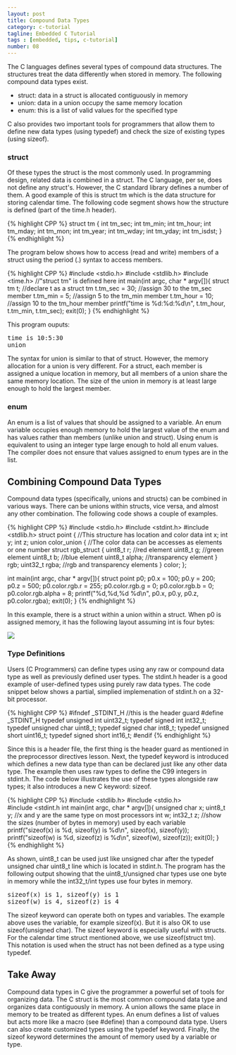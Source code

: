 ```yaml
---
layout: post
title: Compound Data Types
category: c-tutorial
tagline: Embedded C Tutorial
tags : [embedded, tips, c-tutorial]
number: 08
---
```


The C languages defines several types of compound data structures. The structures treat the data differently when stored in memory. The following compound data types exist.

* struct: data in a struct is allocated contiguously in memory
* union: data in a union occupy the same memory location
* enum: this is a list of valid values for the specified type

C also provides two important tools for programmers that allow them to define new data types (using typedef) and check the size of existing types (using sizeof).

### struct

Of these types the struct is the most commonly used. In programming design, related data is combined in a struct. The C language, per se, does not define any struct's. However, the C standard library defines a number of them. A good example of this is struct tm which is the data structure for storing calendar time. The following code segment shows how the structure is defined (part of the time.h header).

{% highlight CPP %}
struct tm {
    int tm_sec;
    int tm_min;
    int tm_hour;
    int tm_mday;
    int tm_mon;
    int tm_year;
    int tm_wday;
    int tm_yday;
    int tm_isdst;
}
{% endhighlight %}

The program below shows how to access (read and write) members of a struct using the period (.) syntax to access members.

{% highlight CPP %}
#include <stdio.h>
#include <stdlib.h>
#include <time.h>  //"struct tm" is defined here 
int main(int argc, char * argv[]){ 
     struct tm t; //declare t as a struct tm 
     t.tm_sec = 30; //assign 30 to the tm_sec member 
     t.tm_min = 5; //assign 5 to the tm_min member 
     t.tm_hour = 10; //assign 10 to the tm_hour member 
     printf("time is %d:%d:%d\n", t.tm_hour, t.tm_min, t.tm_sec); 
     exit(0); 
}
{% endhighlight %}

This program ouputs:

<pre>
time is 10:5:30
union
</pre>

The syntax for union is similar to that of struct. However, the memory allocation for a union is very different. For a struct, each member is assigned a unique location in memory, but all members of a union share the same memory location. The size of the union in memory is at least large enough to hold the largest member.

### enum

An enum is a list of values that should be assigned to a variable. An enum variable occupies enough memory to hold the largest value of the enum and has values rather than members (unlike union and struct). Using enum is equivalent to using an integer type large enough to hold all enum values. The compiler does not ensure that values assigned to enum types are in the list.

## Combining Compound Data Types

Compound data types (specifically, unions and structs) can be combined in various ways. There can be unions within structs, vice versa, and almost any other combination. The following code shows a couple of examples.

{% highlight CPP %}
#include <stdio.h>
#include <stdint.h>
#include <stdlib.h>
struct point { 
     //This structure has location and color data 
     int x; 
     int y; 
     int z; 
     union color_union { //The color data can be accesses as elements or one number               struct rgb_struct { 
                uint8_t r; //red element 
                uint8_t g; //green element 
                uint8_t b; //blue element 
                uint8_t alpha; //transparency element 
          } rgb; 
          uint32_t rgba; //rgb and transparency elements 
     } color; }; 
 
int main(int argc, char * argv[]){ 
     struct point p0; 
     p0.x = 100; 
     p0.y = 200; 
     p0.z = 500; 
     p0.color.rgb.r = 255; 
     p0.color.rgb.g = 0; 
     p0.color.rgb.b = 0; 
     p0.color.rgb.alpha = 8; 
     printf("%d,%d,%d %d\n", p0.x, p0.y, p0.z, p0.color.rgba); 
     exit(0); 
}
{% endhighlight %}

In this example, there is a struct within a union within a struct. When p0 is assigned memory, it has the following layout assuming int is four bytes:

<img class="post_image" src="{{ BASE_PATH }}/images/memory-layout.svg" />

### Type Definitions

Users (C Programmers) can define types using any raw or compound data type as well as previously defined user types. The stdint.h header is a good example of user-defined types using purely raw data types. The code snippet below shows a partial, simplied implemenation of stdint.h on a 32-bit processor.

{% highlight CPP %}
#ifndef _STDINT_H  //this is the header guard
#define _STDINT_H
typedef unsigned int uint32_t;
typedef signed int int32_t;
typedef unsigned char uint8_t;
typedef signed char int8_t;
typedef unsigned short uint16_t;
typedef signed short int16_t;
#endif
{% endhighlight %}

Since this is a header file, the first thing is the header guard as mentioned in the preprocessor directives lesson. Next, the typedef keyword is introduced which defines a new data type than can be declared just like any other data type. The example then uses raw types to define the C99 integers in stdint.h. The code below illustrates the use of these types alongside raw types; it also introduces a new C keyword: sizeof.

{% highlight CPP %}
#include <stdlib.h>
#include <stdio.h>  
#include <stdint.h
int main(int argc, char * argv[]){ 
	unsigned char x;
	uint8_t y; //x and y are the same type on most processors 
	int w; 
	int32_t z; //show the sizes (number of bytes in memory) used by each variable 
	printf("sizeof(x) is %d, sizeof(y) is %d\n", sizeof(x), sizeof(y)); 
	printf("sizeof(w) is %d, sizeof(z) is %d\n", sizeof(w), sizeof(z)); 
	exit(0);
}
{% endhighlight %}

As shown, uint8_t can be used just like unsigned char after the typedef unsigned char uint8_t line which is located in stdint.h. The program has the following output showing that the uint8_t/unsigned char types use one byte in memory while the int32_t/int types use four bytes in memory.

<pre>
sizeof(x) is 1, sizeof(y) is 1
sizeof(w) is 4, sizeof(z) is 4
</pre>

The sizeof keyword can operate both on types and variables. The example above uses the variable, for example sizeof(x). But it is also OK to use sizeof(unsigned char). The sizeof keyword is especially useful with structs. For the calendar time struct mentioned above, we use sizeof(struct tm). This notation is used when the struct has not been defined as a type using typedef.

## Take Away

Compound data types in C give the programmer a powerful set of tools for organizing data. The C struct is the most common compound data type and organizes data contiguously in memory. A union allows the same place in memory to be treated as different types. An enum defines a list of values but acts more like a macro (see #define) than a compound data type. Users can also create customized types using the typedef keyword. Finally, the sizeof keyword determines the amount of memory used by a variable or type.

